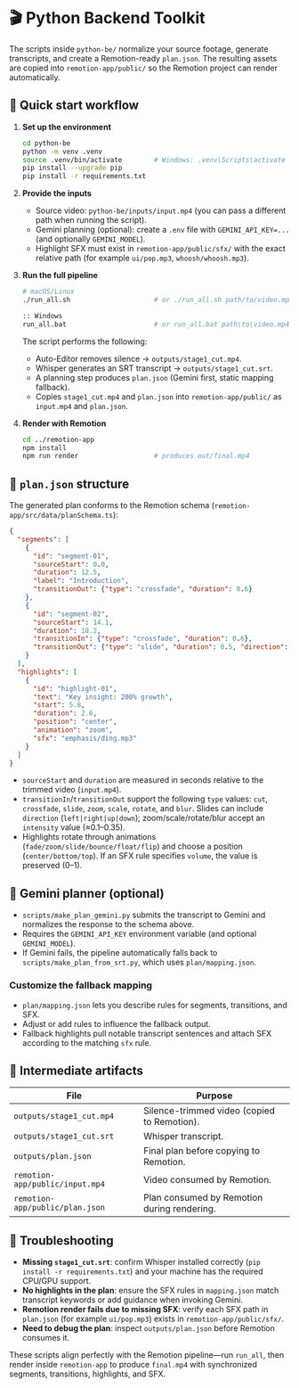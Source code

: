 # 🎬 Python Backend Toolkit

The scripts inside `python-be/` normalize your source footage, generate transcripts, and create a Remotion-ready `plan.json`. The resulting assets are copied into `remotion-app/public/` so the Remotion project can render automatically.

## 🚀 Quick start workflow

1. **Set up the environment**
   ```bash
   cd python-be
   python -m venv .venv
   source .venv/bin/activate        # Windows: .venv\Scripts\activate
   pip install --upgrade pip
   pip install -r requirements.txt
   ```

2. **Provide the inputs**
   - Source video: `python-be/inputs/input.mp4` (you can pass a different path when running the script).
   - Gemini planning (optional): create a `.env` file with `GEMINI_API_KEY=...` (and optionally `GEMINI_MODEL`).
   - Highlight SFX must exist in `remotion-app/public/sfx/` with the exact relative path (for example `ui/pop.mp3`, `whoosh/whoosh.mp3`).

3. **Run the full pipeline**
   ```bash
   # macOS/Linux
   ./run_all.sh                     # or ./run_all.sh path/to/video.mp4

   :: Windows
   run_all.bat                      # or run_all.bat path\to\video.mp4
   ```

   The script performs the following:
   - Auto-Editor removes silence → `outputs/stage1_cut.mp4`.
   - Whisper generates an SRT transcript → `outputs/stage1_cut.srt`.
   - A planning step produces `plan.json` (Gemini first, static mapping fallback).
   - Copies `stage1_cut.mp4` and `plan.json` into `remotion-app/public/` as `input.mp4` and `plan.json`.

4. **Render with Remotion**
   ```bash
   cd ../remotion-app
   npm install
   npm run render                   # produces out/final.mp4
   ```

## 📄 `plan.json` structure

The generated plan conforms to the Remotion schema (`remotion-app/src/data/planSchema.ts`):

```json
{
  "segments": [
    {
      "id": "segment-01",
      "sourceStart": 0.0,
      "duration": 12.5,
      "label": "Introduction",
      "transitionOut": {"type": "crossfade", "duration": 0.6}
    },
    {
      "id": "segment-02",
      "sourceStart": 14.1,
      "duration": 18.2,
      "transitionIn": {"type": "crossfade", "duration": 0.6},
      "transitionOut": {"type": "slide", "duration": 0.5, "direction": "left"}
    }
  ],
  "highlights": [
    {
      "id": "highlight-01",
      "text": "Key insight: 200% growth",
      "start": 5.8,
      "duration": 2.6,
      "position": "center",
      "animation": "zoom",
      "sfx": "emphasis/ding.mp3"
    }
  ]
}
```

- `sourceStart` and `duration` are measured in seconds relative to the trimmed video (`input.mp4`).
- `transitionIn`/`transitionOut` support the following `type` values: `cut`, `crossfade`, `slide`, `zoom`, `scale`, `rotate`, and `blur`. Slides can include `direction` (`left|right|up|down`); zoom/scale/rotate/blur accept an `intensity` value (≈0.1–0.35).
- Highlights rotate through animations (`fade/zoom/slide/bounce/float/flip`) and choose a position (`center/bottom/top`). If an SFX rule specifies `volume`, the value is preserved (0–1).

## 🤖 Gemini planner (optional)

- `scripts/make_plan_gemini.py` submits the transcript to Gemini and normalizes the response to the schema above.
- Requires the `GEMINI_API_KEY` environment variable (and optional `GEMINI_MODEL`).
- If Gemini fails, the pipeline automatically falls back to `scripts/make_plan_from_srt.py`, which uses `plan/mapping.json`.

### Customize the fallback mapping

- `plan/mapping.json` lets you describe rules for segments, transitions, and SFX.
- Adjust or add rules to influence the fallback output.
- Fallback highlights pull notable transcript sentences and attach SFX according to the matching `sfx` rule.

## 🧪 Intermediate artifacts

| File | Purpose |
|------|---------|
| `outputs/stage1_cut.mp4` | Silence-trimmed video (copied to Remotion). |
| `outputs/stage1_cut.srt` | Whisper transcript. |
| `outputs/plan.json` | Final plan before copying to Remotion. |
| `remotion-app/public/input.mp4` | Video consumed by Remotion. |
| `remotion-app/public/plan.json` | Plan consumed by Remotion during rendering. |

## 🔧 Troubleshooting

- **Missing `stage1_cut.srt`**: confirm Whisper installed correctly (`pip install -r requirements.txt`) and your machine has the required CPU/GPU support.
- **No highlights in the plan**: ensure the SFX rules in `mapping.json` match transcript keywords or add guidance when invoking Gemini.
- **Remotion render fails due to missing SFX**: verify each SFX path in `plan.json` (for example `ui/pop.mp3`) exists in `remotion-app/public/sfx/`.
- **Need to debug the plan**: inspect `outputs/plan.json` before Remotion consumes it.

These scripts align perfectly with the Remotion pipeline—run `run_all`, then render inside `remotion-app` to produce `final.mp4` with synchronized segments, transitions, highlights, and SFX.
